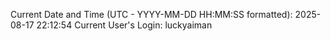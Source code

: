 Current Date and Time (UTC - YYYY-MM-DD HH:MM:SS formatted): 2025-08-17 22:12:54
Current User's Login: luckyaiman
